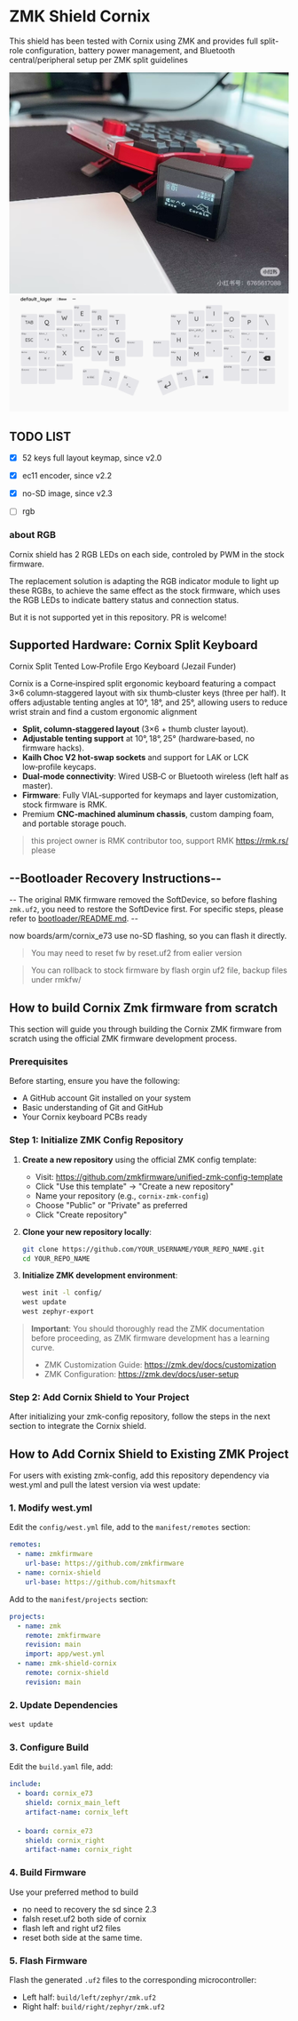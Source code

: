 # ZMK Shield Cornix

This shield has been tested with Cornix using ZMK and provides full split-role configuration, battery power management, and Bluetooth central/peripheral setup per ZMK split guidelines 


![image](images/cornix_with_dongle.png)
![image](images/cornix_layout.png)

## TODO LIST

- [x] 52 keys full layout keymap, since v2.0
- [x] ec11 encoder, since v2.2
- [x] no-SD image, since v2.3
- [ ] rgb


### about RGB

Cornix shield has 2 RGB LEDs on each side, controled by PWM in the stock firmware.

The replacement solution is adapting the RGB indicator module to light up these RGBs, to achieve the same effect as the stock firmware, which uses the RGB LEDs to indicate battery status and connection status. 

But it is not supported yet in this repository.  PR is welcome!

## Supported Hardware: Cornix Split Keyboard

Cornix Split Tented Low‑Profile Ergo Keyboard (Jezail Funder)

Cornix is a Corne‑inspired split ergonomic keyboard featuring a compact 3×6 column‑staggered layout with six thumb‑cluster keys (three per half). It offers adjustable tenting angles at 10°, 18°, and 25°, allowing users to reduce wrist strain and find a custom ergonomic alignment

- **Split, column‑staggered layout** (3×6 + thumb cluster layout).
- **Adjustable tenting support** at 10°, 18°, 25° (hardware‑based, no firmware hacks).
- **Kailh Choc V2 hot‑swap sockets** and support for LAK or LCK low‑profile keycaps.
- **Dual‑mode connectivity**: Wired USB‑C or Bluetooth wireless (left half as master).
- **Firmware**: Fully VIAL‑supported for keymaps and layer customization, stock firmware is RMK.
- Premium **CNC‑machined aluminum chassis**, custom damping foam, and portable storage pouch.

> this project owner is RMK contributor too, support RMK https://rmk.rs/ please 

## --Bootloader Recovery Instructions--

-- The original RMK firmware removed the SoftDevice, so before flashing `zmk.uf2`, you need to restore the SoftDevice first. For specific steps, please refer to [bootloader/README.md](./bootloader/README.md). --

now boards/arm/cornix_e73 use no-SD flashing, so you can flash it directly.

> You may need to reset fw by reset.uf2 from ealier version

> You can rollback to stock firmware by flash orgin uf2 file, backup files under rmkfw/

## How to build Cornix Zmk firmware from scratch

This section will guide you through building the Cornix ZMK firmware from scratch using the official ZMK firmware development process.


### Prerequisites

Before starting, ensure you have the following:
- A GitHub account
 Git installed on your system
- Basic understanding of Git and GitHub
- Your Cornix keyboard PCBs ready

### Step 1: Initialize ZMK Config Repository

1. **Create a new repository** using the official ZMK config template:
   - Visit: https://github.com/zmkfirmware/unified-zmk-config-template
   - Click "Use this template" → "Create a new repository"
   - Name your repository (e.g., `cornix-zmk-config`)
   - Choose "Public" or "Private" as preferred
   - Click "Create repository"

2. **Clone your new repository locally**:
   ```bash
   git clone https://github.com/YOUR_USERNAME/YOUR_REPO_NAME.git
   cd YOUR_REPO_NAME
   ```

3. **Initialize ZMK development environment**:
   ```bash
   west init -l config/
   west update
   west zephyr-export
   ```

> **Important**: You should thoroughly read the ZMK documentation before proceeding, as ZMK firmware development has a learning curve.
> - ZMK Customization Guide: https://zmk.dev/docs/customization
> - ZMK Configuration: https://zmk.dev/docs/user-setup

### Step 2: Add Cornix Shield to Your Project

After initializing your zmk-config repository, follow the steps in the next section to integrate the Cornix shield.

## How to Add Cornix Shield to Existing ZMK Project

For users with existing zmk-config, add this repository dependency via west.yml and pull the latest version via west update:

### 1. Modify west.yml

Edit the `config/west.yml` file, add to the `manifest/remotes` section:

```yaml
remotes:
  - name: zmkfirmware
    url-base: https://github.com/zmkfirmware
  - name: cornix-shield
    url-base: https://github.com/hitsmaxft
```

Add to the `manifest/projects` section:

```yaml
projects:
  - name: zmk
    remote: zmkfirmware
    revision: main
    import: app/west.yml
  - name: zmk-shield-cornix
    remote: cornix-shield
    revision: main
```

### 2. Update Dependencies

```bash
west update
```

### 3. Configure Build

Edit the `build.yaml` file, add:

```yaml
include:
  - board: cornix_e73
    shield: cornix_main_left
    artifact-name: cornix_left

  - board: cornix_e73
    shield: cornix_right
    artifact-name: cornix_right
```

### 4. Build Firmware

Use your preferred method to build

- no need to recovery the sd since 2.3
- falsh reset.uf2 both side of cornix
- flash left and right uf2 files
- reset both side at the same time.

### 5. Flash Firmware

Flash the generated `.uf2` files to the corresponding microcontroller:
- Left half: `build/left/zephyr/zmk.uf2`
- Right half: `build/right/zephyr/zmk.uf2`
